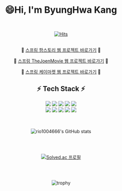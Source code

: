 
<div align="center">
  
  😄Hi, I'm ByungHwa Kang 
  ========================
  <br/>
  
  [![Hits](https://hits.seeyoufarm.com/api/count/incr/badge.svg?url=https%3A%2F%2Fgithub.com%2Fgjbae1212%2Fhit-counter&count_bg=%23420CCC&title_bg=%23DE1515&icon=yamahamotorcorporation.svg&icon_color=%23F8F576&title=hits&edge_flat=false)](https://github.com/rio1004666)
  <br/><br/>
  
  🌱 [스프링 팜스토리 웹 프로젝트 바로가기](http://15.165.76.158:8080/Farmstory) 🌱
  
  🌱 [스프링 TheJoenMovie 웹 프로젝트 바로가기](http://15.165.76.158:8080/TheJoenMovie) 🌱
  
   🌱 [스프링 케이마켓 웹 프로젝트 바로가기](http://15.165.76.158:8080/Kmarket) 🌱
  
  **⚡ Tech Stack ⚡**<br/>
  -------------------------
  
  <img src="https://img.shields.io/badge/Java-007396?style=flat-square&logo=Java&logoColor=white"/>
  <img src="https://img.shields.io/badge/Spring-6DB33F?style=flat-square&logo=Spring&logoColor=white"/>
  <img src="https://img.shields.io/badge/Spring Boot-6DB33F?style=flat-square&logo=Spring Boot&logoColor=white"/>
  <img src="https://img.shields.io/badge/MySQL-4479A1?style=flat-square&logo=MySQL&logoColor=white"/>
  <img src="https://img.shields.io/badge/Oracle-F80000?style=flat-square&logo=Oracle&logoColor=white"/><br/>
  
  <img src="https://img.shields.io/badge/HTML5-E34F26?style=flat-square&logo=HTML5&logoColor=white"/>
  <img src="https://img.shields.io/badge/CSS3-1572B6?style=flat-square&logo=CSS3&logoColor=white"/>
  <img src="https://img.shields.io/badge/JavaScript-F7DF1E?style=flat-square&logo=JavaScript&logoColor=white"/>
  <img src="https://img.shields.io/badge/JQuery-0769AD?style=flat-square&logo=JQuery&logoColor=white"/>
  <img src="https://img.shields.io/badge/Python-3776AB?style=flat-square&logo=Python&logoColor=white"/>
  <br/><br/><br/>
  
  ![rio1004666's GitHub stats](https://github-readme-stats.vercel.app/api?username=rio1004666&show_icons=true&theme=buefy&show_icons=true)

  

  <br/><br/>
  
  [![Solved.ac 프로필](http://mazassumnida.wtf/api/v2/generate_badge?boj=rio1004666)](https://solved.ac/rio1004666)
  
  <br/><br/>
  
  ![trophy](https://github-profile-trophy.vercel.app/?username=rio1004666)


  
  
</div>

<!--
- 🔭 I’m currently working on ...
- 🌱 I’m currently learning ...
- 👯 I’m looking to collaborate on ...
- 🤔 I’m looking for help with ...
- 💬 Ask me about ...
- 📫 How to reach me: ...
- 😄 Pronouns: ...
- ⚡ Fun fact: ... -->
